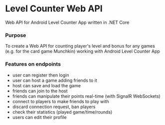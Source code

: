 # Level Counter Web API
Web API for Android Level Counter App written in .NET Core


### Purpose
To create a Web API for counting player's level and bonus for any games (e.g. for the card game Munchkin) working with Android Level Counter App


### Features on endpoints
- user can register then login
- user can host a game adding friends to it
- host can save and load the game
- friends can join to the host
- friends can manipulate their points real-time (with SignalR WebSockets)
- connect to players to make friends to play with
- discard connection request, ban players
- check their statistics (played game/time/rounds)
- users can edit their profile
